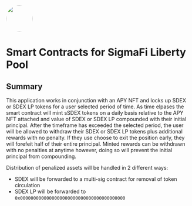 <img src="https://user-images.githubusercontent.com/33762147/155625647-55c69f06-e0ea-44a8-a425-7aa086c329c5.png" style="border-radius:50%;width:72px;">

# Smart Contracts for SigmaFi Liberty Pool

## Summary

This application works in conjunction with an APY NFT and locks up SDEX or SDEX LP tokens for a user selected period of time. As time elpases the smart contract will mint sSDEX tokens on a daily basis relative to the APY NFT attached and value of SDEX or SDEX LP compounded with their initial principal. After the timeframe has exceeded the selected period, the user will be allowed to withdraw their SDEX or SDEX LP tokens plus additional rewards with no penalty. If they use choose to exit the position early, they will forefeit half of their entire principal. Minted rewards can be withdrawn with no penalties at anytime however, doing so will prevent the initial principal from compounding.

Distribution of penalized assets will be handled in 2 different ways:
* SDEX will be forwarded to a multi-sig contract for removal of token circulation
* SDEX LP will be forwarded to `0x0000000000000000000000000000000000000000`

